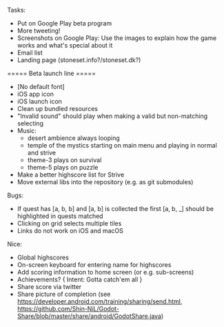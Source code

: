 
Tasks:
* Put on Google Play beta program
* More tweeting!
* Screenshots on Google Play: Use the images to explain how the game works and what's special about it
* Email list
* Landing page (stoneset.info?/stoneset.dk?)

===== Beta launch line =====

* [No default font]
* iOS app icon
* iOS launch icon
* Clean up bundled resources
* "Invalid sound" should play when making a valid but non-matching selecting
* Music:
    * desert ambience always looping
    * temple of the mystics starting on main menu and playing in normal and strive
    * theme-3 plays on survival
    * theme-5 plays on puzzle
* Make a better highscore list for Strive
* Move external libs into the repository (e.g. as git submodules)

Bugs:
* If quest has [a, b, b] and [a, b] is collected the first [a, b, _] should be highlighted in quests matched
* Clicking on grid selects multiple tiles
* Links do not work on iOS and macOS

Nice:
* Global highscores
* On-screen keyboard for entering name for highscores
* Add scoring information to home screen (or e.g. sub-screens)
* Achievements? { Intent: Gotta catch'em all }
* Share score via twitter
* Share picture of completion (see https://developer.android.com/training/sharing/send.html, https://github.com/Shin-NiL/Godot-Share/blob/master/share/android/GodotShare.java)
